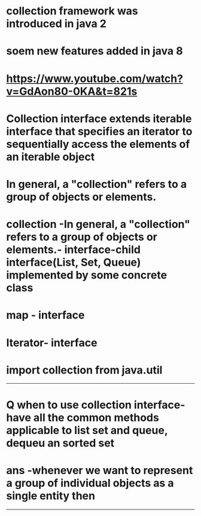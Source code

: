 # collection framework was introduced in java 2
# soem new features added in java 8
# https://www.youtube.com/watch?v=GdAon80-0KA&t=821s 
# Collection interface extends iterable interface that specifies an iterator to sequentially access the elements of an iterable object
# In general, a "collection" refers to a group of objects or elements.
# collection -In general, a "collection" refers to a group of objects or elements.- interface-child interface(List, Set, Queue) implemented by some concrete class
# map - interface
# Iterator- interface
# import collection from java.util
__________________________________________________________________________________________________________________________________________________________________________________________
# Q when to use collection interface- have all the common methods applicable to list set and queue, dequeu an sorted set
# ans -whenever we want to represent a group of individual objects as a single entity then 
-------------------------------------------------------------------------------------------------
